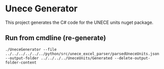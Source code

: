 # Unece Generator
This project generates the C# code for the UNECE units nuget package.

## Run from cmdline (re-generate)
`./UneceGenerator --file ../../../../../../python/src/unece_excel_parser/parsedUneceUnits.json --output-folder ../../../../UneceUnits/Generated --delete-output-folder-content`